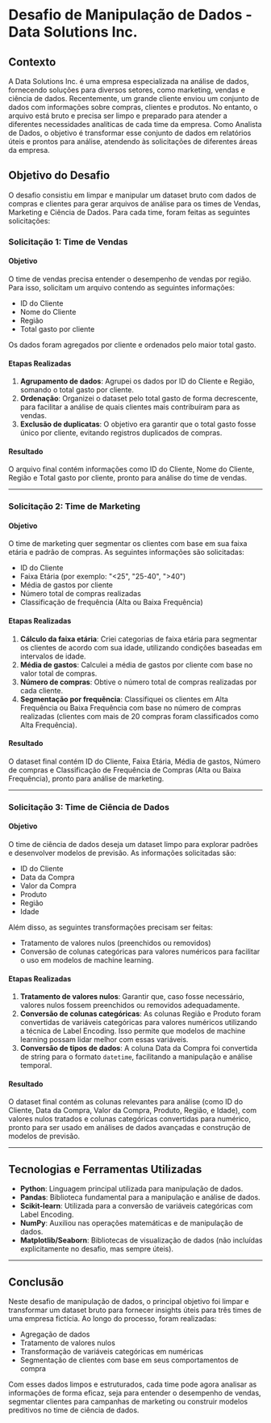 # Desafio de Manipulação de Dados - Data Solutions Inc.

## Contexto

A Data Solutions Inc. é uma empresa especializada na análise de dados, fornecendo soluções para diversos setores, como marketing, vendas e ciência de dados. Recentemente, um grande cliente enviou um conjunto de dados com informações sobre compras, clientes e produtos. No entanto, o arquivo está bruto e precisa ser limpo e preparado para atender a diferentes necessidades analíticas de cada time da empresa. Como Analista de Dados, o objetivo é transformar esse conjunto de dados em relatórios úteis e prontos para análise, atendendo às solicitações de diferentes áreas da empresa.

## Objetivo do Desafio

O desafio consistiu em limpar e manipular um dataset bruto com dados de compras e clientes para gerar arquivos de análise para os times de Vendas, Marketing e Ciência de Dados. Para cada time, foram feitas as seguintes solicitações:

### Solicitação 1: Time de Vendas

#### Objetivo

O time de vendas precisa entender o desempenho de vendas por região. Para isso, solicitam um arquivo contendo as seguintes informações:

- ID do Cliente
- Nome do Cliente
- Região
- Total gasto por cliente

Os dados foram agregados por cliente e ordenados pelo maior total gasto.

#### Etapas Realizadas

1. **Agrupamento de dados**: Agrupei os dados por ID do Cliente e Região, somando o total gasto por cliente.
2. **Ordenação**: Organizei o dataset pelo total gasto de forma decrescente, para facilitar a análise de quais clientes mais contribuíram para as vendas.
3. **Exclusão de duplicatas**: O objetivo era garantir que o total gasto fosse único por cliente, evitando registros duplicados de compras.

#### Resultado

O arquivo final contém informações como ID do Cliente, Nome do Cliente, Região e Total gasto por cliente, pronto para análise do time de vendas.

---

### Solicitação 2: Time de Marketing

#### Objetivo

O time de marketing quer segmentar os clientes com base em sua faixa etária e padrão de compras. As seguintes informações são solicitadas:

- ID do Cliente
- Faixa Etária (por exemplo: "<25", "25-40", ">40")
- Média de gastos por cliente
- Número total de compras realizadas
- Classificação de frequência (Alta ou Baixa Frequência)

#### Etapas Realizadas

1. **Cálculo da faixa etária**: Criei categorias de faixa etária para segmentar os clientes de acordo com sua idade, utilizando condições baseadas em intervalos de idade.
2. **Média de gastos**: Calculei a média de gastos por cliente com base no valor total de compras.
3. **Número de compras**: Obtive o número total de compras realizadas por cada cliente.
4. **Segmentação por frequência**: Classifiquei os clientes em Alta Frequência ou Baixa Frequência com base no número de compras realizadas (clientes com mais de 20 compras foram classificados como Alta Frequência).

#### Resultado

O dataset final contém ID do Cliente, Faixa Etária, Média de gastos, Número de compras e Classificação de Frequência de Compras (Alta ou Baixa Frequência), pronto para análise de marketing.

---

### Solicitação 3: Time de Ciência de Dados

#### Objetivo

O time de ciência de dados deseja um dataset limpo para explorar padrões e desenvolver modelos de previsão. As informações solicitadas são:

- ID do Cliente
- Data da Compra
- Valor da Compra
- Produto
- Região
- Idade

Além disso, as seguintes transformações precisam ser feitas:

- Tratamento de valores nulos (preenchidos ou removidos)
- Conversão de colunas categóricas para valores numéricos para facilitar o uso em modelos de machine learning.

#### Etapas Realizadas

1. **Tratamento de valores nulos**: Garantir que, caso fosse necessário, valores nulos fossem preenchidos ou removidos adequadamente.
2. **Conversão de colunas categóricas**: As colunas Região e Produto foram convertidas de variáveis categóricas para valores numéricos utilizando a técnica de Label Encoding. Isso permite que modelos de machine learning possam lidar melhor com essas variáveis.
3. **Conversão de tipos de dados**: A coluna Data da Compra foi convertida de string para o formato `datetime`, facilitando a manipulação e análise temporal.

#### Resultado

O dataset final contém as colunas relevantes para análise (como ID do Cliente, Data da Compra, Valor da Compra, Produto, Região, e Idade), com valores nulos tratados e colunas categóricas convertidas para numérico, pronto para ser usado em análises de dados avançadas e construção de modelos de previsão.

---

## Tecnologias e Ferramentas Utilizadas

- **Python**: Linguagem principal utilizada para manipulação de dados.
- **Pandas**: Biblioteca fundamental para a manipulação e análise de dados.
- **Scikit-learn**: Utilizada para a conversão de variáveis categóricas com Label Encoding.
- **NumPy**: Auxiliou nas operações matemáticas e de manipulação de dados.
- **Matplotlib/Seaborn**: Bibliotecas de visualização de dados (não incluídas explicitamente no desafio, mas sempre úteis).

---

## Conclusão

Neste desafio de manipulação de dados, o principal objetivo foi limpar e transformar um dataset bruto para fornecer insights úteis para três times de uma empresa fictícia. Ao longo do processo, foram realizadas:

- Agregação de dados
- Tratamento de valores nulos
- Transformação de variáveis categóricas em numéricas
- Segmentação de clientes com base em seus comportamentos de compra

Com esses dados limpos e estruturados, cada time pode agora analisar as informações de forma eficaz, seja para entender o desempenho de vendas, segmentar clientes para campanhas de marketing ou construir modelos preditivos no time de ciência de dados.

